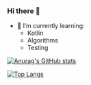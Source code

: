 ### Hi there 👋

- 🌱 I’m currently learning:
  - Kotlin
  - Algorithms
  - Testing

[![Anurag's GitHub stats](https://github-readme-stats.vercel.app/api?username=amarildoali)](https://github.com/amarildoali/github-readme-stats)

[![Top Langs](https://github-readme-stats.vercel.app/api/top-langs/?username=amarildoali&layout=compact)](https://github.com/amarildoali/github-readme-stats)

<!--
**amarildoaliaj/amarildoaliaj** is a ✨ _special_ ✨ repository because its `README.md` (this file) appears on your GitHub profile.

Here are some ideas to get you started:

- 🔭 I’m currently working on ...
- 🌱 I’m currently learning ...
- 👯 I’m looking to collaborate on ...
- 🤔 I’m looking for help with ...
- 💬 Ask me about ...
- 📫 How to reach me: ...
- 😄 Pronouns: ...
- ⚡ Fun fact: ...
-->
